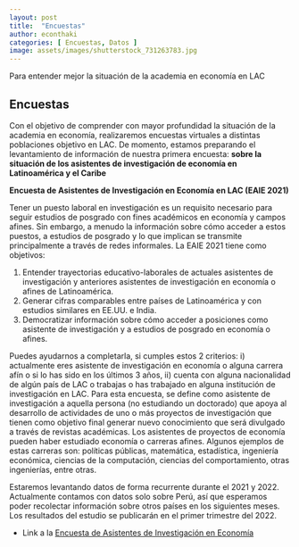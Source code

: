 ```yaml
---
layout: post
title:  "Encuestas"
author: econthaki
categories: [ Encuestas, Datos ]
image: assets/images/shutterstock_731263783.jpg
---
```


Para entender mejor la situación de la academia en economía en LAC

## Encuestas

Con el objetivo de comprender con mayor profundidad la situación de la academia en economía, realizaremos encuestas virtuales a distintas poblaciones objetivo en LAC. De momento, estamos preparando el levantamiento de información de nuestra primera encuesta: **sobre la situación de los asistentes de investigación de economía en Latinoamérica y el Caribe**

**Encuesta de Asistentes de Investigación en Economía en LAC (EAIE 2021)**

Tener un puesto laboral en investigación es un requisito necesario para seguir estudios de posgrado con fines académicos en economía y campos afines. Sin embargo, a menudo la información sobre cómo acceder a estos puestos, a estudios de posgrado y lo que implican se transmite principalmente a través de redes informales. La EAIE 2021 tiene como objetivos: 
1. Entender trayectorias educativo-laborales de actuales asistentes de investigación y anteriores asistentes de investigación en economía o afines de Latinoamérica.
2. Generar cifras comparables entre países de Latinoamérica y con estudios similares en EE.UU. e India.
3. Democratizar información sobre cómo acceder a posiciones como asistente de investigación y a estudios de posgrado en economía o afines.

Puedes ayudarnos a completarla, si cumples estos 2 criterios: i) actualmente eres asistente de investigación en economía o alguna carrera afín o si lo has sido en los últimos 3 años, ii) cuenta con alguna nacionalidad de algún país de LAC o trabajas o has trabajado en alguna institución de investigación en LAC.  Para esta encuesta, se define como asistente de investigación a aquella persona (no estudiando un doctorado) que apoya al desarrollo de actividades de uno o más proyectos de investigación que tienen como objetivo final generar nuevo conocimiento que será divulgado a través de revistas académicas. Los asistentes de proyectos de economía pueden haber estudiado economía o carreras afines. Algunos ejemplos de estas carreras son: políticas públicas, matemática, estadística, ingeniería económica, ciencias de la computación, ciencias del comportamiento, otras ingenierías, entre otras.

Estaremos levantando datos de forma recurrente durante el 2021 y 2022. Actualmente contamos con datos solo sobre Perú, así que esperamos poder recolectar información sobre otros países en los siguientes meses. Los resultados del estudio se publicarán en el primer trimestre del 2022.

- Link a la [Encuesta de Asistentes de Investigación en Economía][EAIE]

[EAIE]:   https://econthaki.surveycto.com/collect/eaie_2021?caseid=
